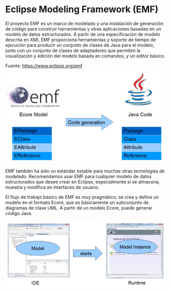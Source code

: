 # Eclipse Modeling Framework (EMF)
<p> El proyecto EMF es un marco de modelado y una instalación de generación de código para construir herramientas y otras aplicaciones basadas en un modelo de datos estructurados. A partir de una especificación de modelo descrita en XMI, EMF proporciona herramientas y soporte de tiempo de ejecución para producir un conjunto de clases de Java para el modelo, junto con un conjunto de clases de adaptadores que permiten la visualización y edición del modelo basada en comandos, y un editor básico. </p>

Fuente: https://www.eclipse.org/emf

![EMF vs Java](/images/1.jpg)

EMF también ha sido un estándar estable para muchas otras tecnologías de modelado. Recomendamos usar EMF para cualquier modelo de datos estructurados que desee crear en Eclipse, especialmente si se almacena, muestra y modifica en interfaces de usuario.

El flujo de trabajo básico de EMF es muy pragmático; se crea y define un modelo en el formato Ecore, que es básicamente un subconjunto de diagramas de clase UML. A partir de un modelo Ecore, puede generar código Java.

![EMF vs Java](/images/2.jpg)
